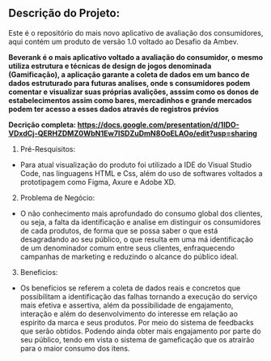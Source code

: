 ## Descrição do Projeto:
Este é o repositório do mais novo aplicativo de avaliação dos consumidores, aqui contém um produto de versão 1.0 voltado ao Desafio da Ambev.

**Beverank é o mais aplicativo voltado a avaliação do consumidor, o mesmo utiliza estrutura e técnicas de design de jogos denominada (Gamificação), a aplicação garante a coleta de dados em um banco de dados estruturado para futuras analises, onde s consumidores podem comentar e visualizar suas próprias avalições, asssim como os donos de estabelecimentos assim como bares, mercadinhos e grande mercados podem ter acesso a esses dados através de registros prévios**

**Decrição completa: https://docs.google.com/presentation/d/1lDO-VDxdCj-QERHZDMZ0WbN1Ew7ISDZuDmN8OoELAOo/edit?usp=sharing**

1.  Pré-Resquisitos:
* Para atual visualização do produto foi utilizado a IDE do Visual Studio Code, nas linguagens HTML e Css, além do uso de softwares voltados a prototipagem como Figma, Axure e Adobe XD.

2. Problema de Negócio:

* O não conhecimento mais aprofundado do consumo global dos clientes, ou seja, a falta da identificação e analise em distinguir os consumidores de cada produtos, de forma que se possa saber o que está desagradando ao seu público, o que resulta em uma má identificação de um denominador comum entre seus clientes, enfraquecendo campanhas de marketing e reduzindo o alcance do público ideal.

3. Beneficios:

* Os benefícios se referem a coleta de dados reais e concretos que possibilitam a identificação das falhas tornando a execução do serviço mais efetiva e assertiva, além da possibilidade de engajamento, interação e além do desenvolvimento do interesse em relação ao espirito da marca e seus produtos. Por meio do sistema de feedbacks que serão obtidos. Podendo ainda obter mais engajamento por parte do seu público, tendo em vista o sistema de gameficação que os atrairão para o maior consumo dos itens. 
